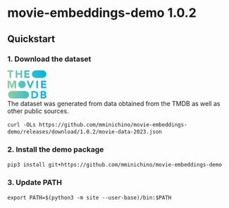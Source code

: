 # movie-embeddings-demo 1.0.2

## Quickstart

### 1. Download the dataset
![](https://raw.githubusercontent.com/mminichino/movie-embeddings-demo/main/doc/tmdb.png)
<br>
The dataset was generated from data obtained from the TMDB as well as other public sources.
```
curl -OLs https://github.com/mminichino/movie-embeddings-demo/releases/download/1.0.2/movie-data-2023.json
```
### 2. Install the demo package
```
pip3 install git+https://github.com/mminichino/movie-embeddings-demo
```
### 3. Update PATH
```
export PATH=$(python3 -m site --user-base)/bin:$PATH
```
